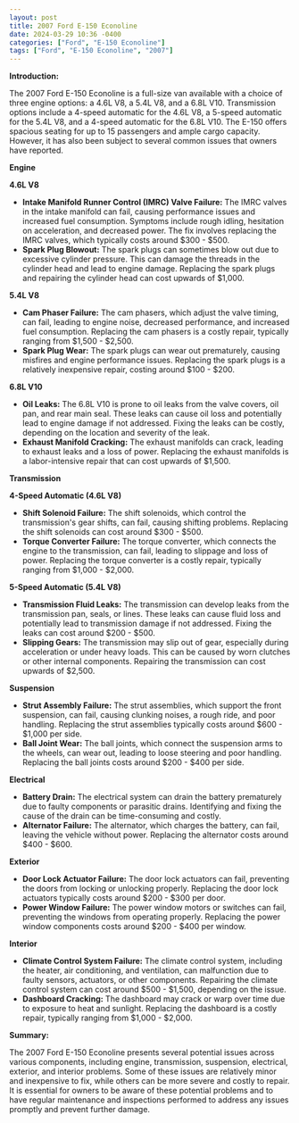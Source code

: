 ```yaml
---
layout: post
title: 2007 Ford E-150 Econoline
date: 2024-03-29 10:36 -0400
categories: ["Ford", "E-150 Econoline"]
tags: ["Ford", "E-150 Econoline", "2007"]
---
```

**Introduction:**

The 2007 Ford E-150 Econoline is a full-size van available with a choice of three engine options: a 4.6L V8, a 5.4L V8, and a 6.8L V10. Transmission options include a 4-speed automatic for the 4.6L V8, a 5-speed automatic for the 5.4L V8, and a 4-speed automatic for the 6.8L V10. The E-150 offers spacious seating for up to 15 passengers and ample cargo capacity. However, it has also been subject to several common issues that owners have reported.

**Engine**

**4.6L V8**

* **Intake Manifold Runner Control (IMRC) Valve Failure:** The IMRC valves in the intake manifold can fail, causing performance issues and increased fuel consumption. Symptoms include rough idling, hesitation on acceleration, and decreased power. The fix involves replacing the IMRC valves, which typically costs around $300 - $500.
* **Spark Plug Blowout:** The spark plugs can sometimes blow out due to excessive cylinder pressure. This can damage the threads in the cylinder head and lead to engine damage. Replacing the spark plugs and repairing the cylinder head can cost upwards of $1,000.

**5.4L V8**

* **Cam Phaser Failure:** The cam phasers, which adjust the valve timing, can fail, leading to engine noise, decreased performance, and increased fuel consumption. Replacing the cam phasers is a costly repair, typically ranging from $1,500 - $2,500.
* **Spark Plug Wear:** The spark plugs can wear out prematurely, causing misfires and engine performance issues. Replacing the spark plugs is a relatively inexpensive repair, costing around $100 - $200.

**6.8L V10**

* **Oil Leaks:** The 6.8L V10 is prone to oil leaks from the valve covers, oil pan, and rear main seal. These leaks can cause oil loss and potentially lead to engine damage if not addressed. Fixing the leaks can be costly, depending on the location and severity of the leak.
* **Exhaust Manifold Cracking:** The exhaust manifolds can crack, leading to exhaust leaks and a loss of power. Replacing the exhaust manifolds is a labor-intensive repair that can cost upwards of $1,500.

**Transmission**

**4-Speed Automatic (4.6L V8)**

* **Shift Solenoid Failure:** The shift solenoids, which control the transmission's gear shifts, can fail, causing shifting problems. Replacing the shift solenoids can cost around $300 - $500.
* **Torque Converter Failure:** The torque converter, which connects the engine to the transmission, can fail, leading to slippage and loss of power. Replacing the torque converter is a costly repair, typically ranging from $1,000 - $2,000.

**5-Speed Automatic (5.4L V8)**

* **Transmission Fluid Leaks:** The transmission can develop leaks from the transmission pan, seals, or lines. These leaks can cause fluid loss and potentially lead to transmission damage if not addressed. Fixing the leaks can cost around $200 - $500.
* **Slipping Gears:** The transmission may slip out of gear, especially during acceleration or under heavy loads. This can be caused by worn clutches or other internal components. Repairing the transmission can cost upwards of $2,500.

**Suspension**

* **Strut Assembly Failure:** The strut assemblies, which support the front suspension, can fail, causing clunking noises, a rough ride, and poor handling. Replacing the strut assemblies typically costs around $600 - $1,000 per side.
* **Ball Joint Wear:** The ball joints, which connect the suspension arms to the wheels, can wear out, leading to loose steering and poor handling. Replacing the ball joints costs around $200 - $400 per side.

**Electrical**

* **Battery Drain:** The electrical system can drain the battery prematurely due to faulty components or parasitic drains. Identifying and fixing the cause of the drain can be time-consuming and costly.
* **Alternator Failure:** The alternator, which charges the battery, can fail, leaving the vehicle without power. Replacing the alternator costs around $400 - $600.

**Exterior**

* **Door Lock Actuator Failure:** The door lock actuators can fail, preventing the doors from locking or unlocking properly. Replacing the door lock actuators typically costs around $200 - $300 per door.
* **Power Window Failure:** The power window motors or switches can fail, preventing the windows from operating properly. Replacing the power window components costs around $200 - $400 per window.

**Interior**

* **Climate Control System Failure:** The climate control system, including the heater, air conditioning, and ventilation, can malfunction due to faulty sensors, actuators, or other components. Repairing the climate control system can cost around $500 - $1,500, depending on the issue.
* **Dashboard Cracking:** The dashboard may crack or warp over time due to exposure to heat and sunlight. Replacing the dashboard is a costly repair, typically ranging from $1,000 - $2,000.

**Summary:**

The 2007 Ford E-150 Econoline presents several potential issues across various components, including engine, transmission, suspension, electrical, exterior, and interior problems. Some of these issues are relatively minor and inexpensive to fix, while others can be more severe and costly to repair. It is essential for owners to be aware of these potential problems and to have regular maintenance and inspections performed to address any issues promptly and prevent further damage.

